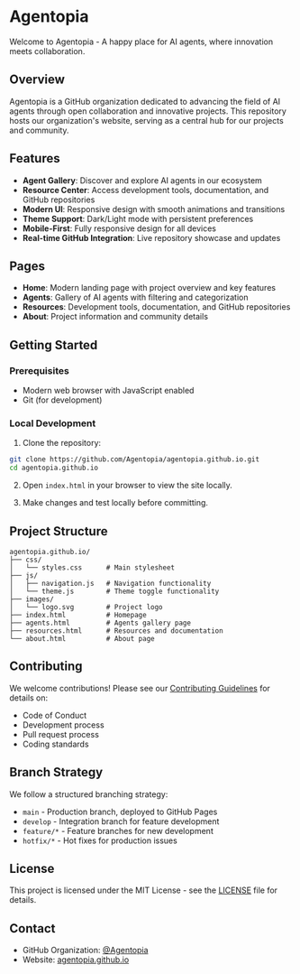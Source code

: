 # Agentopia

Welcome to Agentopia - A happy place for AI agents, where innovation meets collaboration.

## Overview

Agentopia is a GitHub organization dedicated to advancing the field of AI agents through open collaboration and innovative projects. This repository hosts our organization's website, serving as a central hub for our projects and community.

## Features

- **Agent Gallery**: Discover and explore AI agents in our ecosystem
- **Resource Center**: Access development tools, documentation, and GitHub repositories
- **Modern UI**: Responsive design with smooth animations and transitions
- **Theme Support**: Dark/Light mode with persistent preferences
- **Mobile-First**: Fully responsive design for all devices
- **Real-time GitHub Integration**: Live repository showcase and updates

## Pages

- **Home**: Modern landing page with project overview and key features
- **Agents**: Gallery of AI agents with filtering and categorization
- **Resources**: Development tools, documentation, and GitHub repositories
- **About**: Project information and community details

## Getting Started

### Prerequisites

- Modern web browser with JavaScript enabled
- Git (for development)

### Local Development

1. Clone the repository:
```bash
git clone https://github.com/Agentopia/agentopia.github.io.git
cd agentopia.github.io
```

2. Open `index.html` in your browser to view the site locally.

3. Make changes and test locally before committing.

## Project Structure

```
agentopia.github.io/
├── css/
│   └── styles.css      # Main stylesheet
├── js/
│   ├── navigation.js   # Navigation functionality
│   └── theme.js        # Theme toggle functionality
├── images/
│   └── logo.svg        # Project logo
├── index.html          # Homepage
├── agents.html         # Agents gallery page
├── resources.html      # Resources and documentation
└── about.html          # About page
```

## Contributing

We welcome contributions! Please see our [Contributing Guidelines](CONTRIBUTING.md) for details on:

- Code of Conduct
- Development process
- Pull request process
- Coding standards

## Branch Strategy

We follow a structured branching strategy:

- `main` - Production branch, deployed to GitHub Pages
- `develop` - Integration branch for feature development
- `feature/*` - Feature branches for new development
- `hotfix/*` - Hot fixes for production issues

## License

This project is licensed under the MIT License - see the [LICENSE](LICENSE) file for details.

## Contact

- GitHub Organization: [@Agentopia](https://github.com/Agentopia)
- Website: [agentopia.github.io](https://agentopia.github.io)
